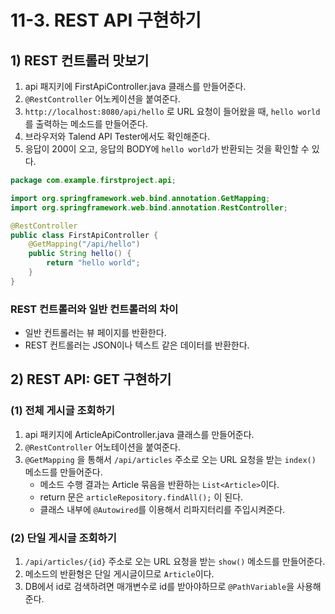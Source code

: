 # 11-3. REST API 구현하기
## 1) REST 컨트롤러 맛보기
1. api 패지키에 FirstApiController.java 클래스를 만들어준다.
2. `@RestController` 어노케이션을 붙여준다.
3. `http://localhost:8080/api/hello` 로 URL 요청이 들어왔을 때, `hello world`를 출력하는 메소드를 만들어준다.
4. 브라우저와 Talend API Tester에서도 확인해준다.
5. 응답이 200이 오고, 응답의 BODY에 `hello world`가 반환되는 것을 확인할 수 있다.

```java
package com.example.firstproject.api;

import org.springframework.web.bind.annotation.GetMapping;
import org.springframework.web.bind.annotation.RestController;

@RestController
public class FirstApiController {
    @GetMapping("/api/hello")
    public String hello() {
        return "hello world";
    }
}
```
### REST 컨트롤러와 일반 컨트롤러의 차이
- 일반 컨트롤러는 뷰 페이지를 반환한다.
- REST 컨트롤러는 JSON이나 텍스트 같은 데이터를 반환한다.

## 2) REST API: GET 구현하기
### (1) 전체 게시글 조회하기
1. api 패키지에 ArticleApiController.java 클래스를 만들어준다.
2. `@RestController` 어노테이션을 붙여준다.
3. `@GetMapping` 을 통해서 `/api/articles` 주소로 오는 URL 요청을 받는 `index()` 메소드를 만들어준다.
	- 메소드 수행 결과는 Article 묶음을 반환하는 `List<Article>`이다.
	- return 문은 `articleRepository.findAll();` 이 된다.
	- 클래스 내부에 `@Autowired`를 이용해서 리파지터리를 주입시켜준다.

### (2) 단일 게시글 조회하기
1. `/api/articles/{id}` 주소로 오는 URL 요청을 받는 `show()` 메소드를 만들어준다.
2. 메소드의 반환형은 단일 게시글이므로 `Article`이다.
3. DB에서 id로 검색하려면 매개변수로 id를 받아야하므로 `@PathVariable`을 사용해준다.
